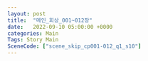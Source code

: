 ```yaml
---
layout: post
title:  "메인_회상_001~012장"
date:   2022-09-10 05:00:00 +0000
categories: Main
Tags: Story Main
SceneCode: ["scene_skip_cp001-012_q1_s10"]
---
```

